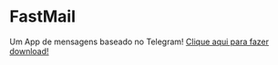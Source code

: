 # FastMail
Um App de mensagens baseado no Telegram!
[Clique aqui para fazer download!](https://github.com/Dsa-Software/FastMail//)
